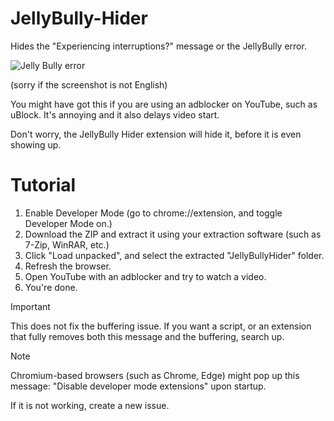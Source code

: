 # JellyBully-Hider
Hides the "Experiencing interruptions?" message or the JellyBully error.

![Jelly Bully error](https://github.com/user-attachments/assets/e007a099-8f4f-4cca-bb4f-e784edf9516a)

(sorry if the screenshot is not English)

You might have got this if you are using an adblocker on YouTube, such as uBlock. It's annoying and it also delays video start.

Don't worry, the JellyBully Hider extension will hide it, before it is even showing up.

# Tutorial
1. Enable Developer Mode (go to chrome://extension, and toggle Developer Mode on.)
2. Download the ZIP and extract it using your extraction software (such as 7-Zip, WinRAR, etc.)
3. Click "Load unpacked", and select the extracted "JellyBullyHider" folder.
4. Refresh the browser.
5. Open YouTube with an adblocker and try to watch a video.
6. You're done.

> [!IMPORTANT]
> This does not fix the buffering issue. If you want a script, or an extension that fully removes both this message and the buffering, search up.

> [!NOTE]
> Chromium-based browsers (such as Chrome, Edge) might pop up this message: "Disable developer mode extensions" upon startup.

If it is not working, create a new issue.
